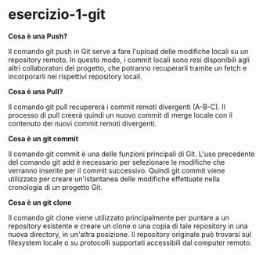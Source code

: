 # esercizio-1-git


**Cosa è una Push?**


Il comando git push in Git serve a fare l'upload delle modifiche locali su un repository remoto. In questo modo, i commit locali sono resi disponibili agli altri collaboratori del progetto, che potranno recuperarli tramite un fetch e incorporarli nei rispettivi repository locali.


**Cosa è una Pull?**


Il comando git pull recupererà i commit remoti divergenti (A-B-C). Il processo di pull creerà quindi un nuovo commit di merge locale con il contenuto dei nuovi commit remoti divergenti.


**Cosa è un git commit**


Il comando git commit è una delle funzioni principali di Git. L'uso precedente del comando git add è necessario per selezionare le modifiche che verranno inserite per il commit successivo. Quindi git commit viene utilizzato per creare un'istantanea delle modifiche effettuate nella cronologia di un progetto Git.


**Cosa è un git clone**


Il comando git clone viene utilizzato principalmente per puntare a un repository esistente e creare un clone o una copia di tale repository in una nuova directory, in un'altra posizione. Il repository originale può trovarsi sul filesystem locale o su protocolli supportati accessibili dal computer remoto.
